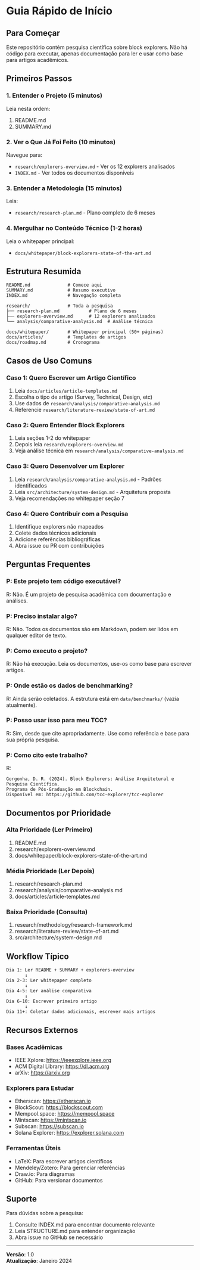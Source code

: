 # Guia Rápido de Início

## Para Começar

Este repositório contém pesquisa científica sobre block explorers. Não há código para executar, apenas documentação para ler e usar como base para artigos acadêmicos.

## Primeiros Passos

### 1. Entender o Projeto (5 minutos)
Leia nesta ordem:
1. README.md
2. SUMMARY.md

### 2. Ver o Que Já Foi Feito (10 minutos)
Navegue para:
- `research/explorers-overview.md` - Ver os 12 explorers analisados
- `INDEX.md` - Ver todos os documentos disponíveis

### 3. Entender a Metodologia (15 minutos)
Leia:
- `research/research-plan.md` - Plano completo de 6 meses

### 4. Mergulhar no Conteúdo Técnico (1-2 horas)
Leia o whitepaper principal:
- `docs/whitepaper/block-explorers-state-of-the-art.md`

## Estrutura Resumida

```
README.md              # Comece aqui
SUMMARY.md             # Resumo executivo
INDEX.md               # Navegação completa

research/              # Toda a pesquisa
├── research-plan.md           # Plano de 6 meses
├── explorers-overview.md      # 12 explorers analisados
└── analysis/comparative-analysis.md  # Análise técnica

docs/whitepaper/       # Whitepaper principal (50+ páginas)
docs/articles/         # Templates de artigos
docs/roadmap.md        # Cronograma
```

## Casos de Uso Comuns

### Caso 1: Quero Escrever um Artigo Científico
1. Leia `docs/articles/article-templates.md`
2. Escolha o tipo de artigo (Survey, Technical, Design, etc)
3. Use dados de `research/analysis/comparative-analysis.md`
4. Referencie `research/literature-review/state-of-art.md`

### Caso 2: Quero Entender Block Explorers
1. Leia seções 1-2 do whitepaper
2. Depois leia `research/explorers-overview.md`
3. Veja análise técnica em `research/analysis/comparative-analysis.md`

### Caso 3: Quero Desenvolver um Explorer
1. Leia `research/analysis/comparative-analysis.md` - Padrões identificados
2. Leia `src/architecture/system-design.md` - Arquitetura proposta
3. Veja recomendações no whitepaper seção 7

### Caso 4: Quero Contribuir com a Pesquisa
1. Identifique explorers não mapeados
2. Colete dados técnicos adicionais
3. Adicione referências bibliográficas
4. Abra issue ou PR com contribuições

## Perguntas Frequentes

### P: Este projeto tem código executável?
R: Não. É um projeto de pesquisa acadêmica com documentação e análises.

### P: Preciso instalar algo?
R: Não. Todos os documentos são em Markdown, podem ser lidos em qualquer editor de texto.

### P: Como executo o projeto?
R: Não há execução. Leia os documentos, use-os como base para escrever artigos.

### P: Onde estão os dados de benchmarking?
R: Ainda serão coletados. A estrutura está em `data/benchmarks/` (vazia atualmente).

### P: Posso usar isso para meu TCC?
R: Sim, desde que cite apropriadamente. Use como referência e base para sua própria pesquisa.

### P: Como cito este trabalho?
R: 
```
Gorgonha, D. R. (2024). Block Explorers: Análise Arquitetural e Pesquisa Científica. 
Programa de Pós-Graduação em Blockchain. 
Disponível em: https://github.com/tcc-explorer/tcc-explorer
```

## Documentos por Prioridade

### Alta Prioridade (Ler Primeiro)
1. README.md
2. research/explorers-overview.md
3. docs/whitepaper/block-explorers-state-of-the-art.md

### Média Prioridade (Ler Depois)
1. research/research-plan.md
2. research/analysis/comparative-analysis.md
3. docs/articles/article-templates.md

### Baixa Prioridade (Consulta)
1. research/methodology/research-framework.md
2. research/literature-review/state-of-art.md
3. src/architecture/system-design.md

## Workflow Típico

```
Dia 1: Ler README + SUMMARY + explorers-overview
       ↓
Dia 2-3: Ler whitepaper completo
       ↓
Dia 4-5: Ler análise comparativa
       ↓
Dia 6-10: Escrever primeiro artigo
       ↓
Dia 11+: Coletar dados adicionais, escrever mais artigos
```

## Recursos Externos

### Bases Acadêmicas
- IEEE Xplore: https://ieeexplore.ieee.org
- ACM Digital Library: https://dl.acm.org
- arXiv: https://arxiv.org

### Explorers para Estudar
- Etherscan: https://etherscan.io
- BlockScout: https://blockscout.com
- Mempool.space: https://mempool.space
- Mintscan: https://mintscan.io
- Subscan: https://subscan.io
- Solana Explorer: https://explorer.solana.com

### Ferramentas Úteis
- LaTeX: Para escrever artigos científicos
- Mendeley/Zotero: Para gerenciar referências
- Draw.io: Para diagramas
- GitHub: Para versionar documentos

## Suporte

Para dúvidas sobre a pesquisa:
1. Consulte INDEX.md para encontrar documento relevante
2. Leia STRUCTURE.md para entender organização
3. Abra issue no GitHub se necessário

---

**Versão**: 1.0  
**Atualização**: Janeiro 2024
